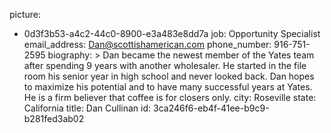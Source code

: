 picture:
  - 0d3f3b53-a4c2-44c0-8900-e3a483e8dd7a
job: Opportunity Specialist
email_address: Dan@scottishamerican.com
phone_number: 916-751-2595
biography: >
  Dan became the newest member of the Yates team after spending 9 years with another wholesaler. He
  started in the file room his senior year in high school and never looked back. Dan hopes to maximize
  his potential and to have many successful years at Yates. He is a firm believer that coffee is for
  closers only.
city: Roseville
state: California
title: Dan Cullinan
id: 3ca246f6-eb4f-41ee-b9c9-b281fed3ab02

